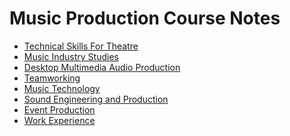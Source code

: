 # Music Production Course Notes

- [Technical Skills For Theatre]()
- [Music Industry Studies]()
- [Desktop Multimedia Audio Production]()
- [Teamworking]()
- [Music Technology]()
- [Sound Engineering and Production]()
- [Event Production]()
- [Work Experience]()
